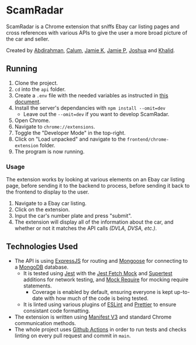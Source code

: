 # ScamRadar

ScamRadar is a Chrome extension that sniffs Ebay car listing pages and cross references with various APIs to give the user a more broad picture of the car and seller.

Created by [Abdirahman](https://github.com/aaden04), [Calum](https://github.com/calummathen), [Jamie K](https://github.com/jamie6king), [Jamie P](https://github.com/Jamiepod1), [Joshua](https://github.com/joshuablackmore) and [Khalid](https://github.com/khal2023).

## Running

1. Clone the project.
2. `cd` into the `api` folder.
3. Create a `.env` file with the needed variables as instructed in [this document](DOCUMENTATION.md).
4. Install the server's dependancies with `npm install --omit=dev`
    - Leave out the `--omit=dev` if you want to develop ScamRadar.
5. Open Chrome.
6. Navigate to `chrome://extensions`.
7. Toggle the "Developer Mode" in the top-right.
8. Click on "Load unpacked" and navigate to the `frontend/chrome-extension` folder.
9. The program is now running.

### Usage

The extension works by looking at various elements on an Ebay car listing page, before sending it to the backend to process, before sending it back to the frontend to display to the user.

1. Navigate to a Ebay car listing.
2. Click on the extension.
3. Input the car's number plate and press "submit".
4. The extension will display all of the information about the car, and whether or not it matches the API calls _(DVLA, DVSA, etc.)_.

## Technologies Used

-   The API is using [ExpressJS](https://expressjs.com/) for routing and [Mongoose](https://mongoosejs.com/) for connecting to a [MongoDB](https://www.mongodb.com/) database.
    -   It is tested using [Jest](https://jestjs.io/) with the [Jest Fetch Mock](https://github.com/jefflau/jest-fetch-mock) and [Supertest](https://github.com/ladjs/supertest) additions for network testing, and [Mock Require](https://github.com/boblauer/mock-require) for mocking require statements.
        -   Coverage is enabled by default, ensuring everyone is kept up-to-date with how much of the code is being tested.
    -   It is linted using various plugins of [ESLint](https://eslint.org/) and [Prettier](https://prettier.io/) to ensure consistant code formatting.
-   The extension is written using [Manifest V3](https://developer.chrome.com/docs/extensions/develop/migrate/what-is-mv3) and standard Chrome communication methods.
-   The whole project uses [Github Actions](https://github.com/features/actions) in order to run tests and checks linting on every pull request and commit in `main`.
